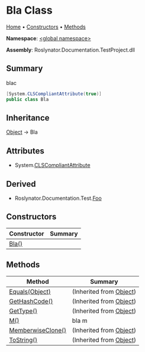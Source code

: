 # Bla Class

[Home](../../README.md) &#x2022; [Constructors](#constructors) &#x2022; [Methods](#methods)

**Namespace**: [\<global namespace>](../README.md)

**Assembly**: Roslynator\.Documentation\.TestProject\.dll

## Summary

blac

```csharp
[System.CLSCompliantAttribute(true)]
public class Bla
```

## Inheritance

[Object](https://docs.microsoft.com/en-us/dotnet/api/system.object) &#x2192; Bla

## Attributes

* System\.[CLSCompliantAttribute](https://docs.microsoft.com/en-us/dotnet/api/system.clscompliantattribute)

## Derived

* Roslynator\.Documentation\.Test\.[Foo](../../Roslynator/Documentation/Test/Foo/README.md)

## Constructors

| Constructor | Summary |
| ----------- | ------- |
| [Bla()](-ctor/README.md) | |

## Methods

| Method | Summary |
| ------ | ------- |
| [Equals(Object)](https://docs.microsoft.com/en-us/dotnet/api/system.object.equals) |  \(Inherited from [Object](https://docs.microsoft.com/en-us/dotnet/api/system.object)\) |
| [GetHashCode()](https://docs.microsoft.com/en-us/dotnet/api/system.object.gethashcode) |  \(Inherited from [Object](https://docs.microsoft.com/en-us/dotnet/api/system.object)\) |
| [GetType()](https://docs.microsoft.com/en-us/dotnet/api/system.object.gettype) |  \(Inherited from [Object](https://docs.microsoft.com/en-us/dotnet/api/system.object)\) |
| [M()](M/README.md) | bla m |
| [MemberwiseClone()](https://docs.microsoft.com/en-us/dotnet/api/system.object.memberwiseclone) |  \(Inherited from [Object](https://docs.microsoft.com/en-us/dotnet/api/system.object)\) |
| [ToString()](https://docs.microsoft.com/en-us/dotnet/api/system.object.tostring) |  \(Inherited from [Object](https://docs.microsoft.com/en-us/dotnet/api/system.object)\) |


